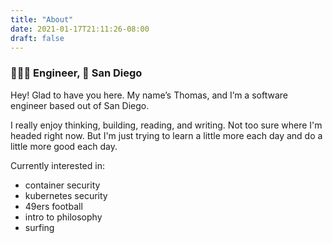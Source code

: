 ```yaml
---
title: "About"
date: 2021-01-17T21:11:26-08:00
draft: false
---
```

### 👨🏻‍💻 Engineer, 📍 San Diego

Hey! Glad to have you here. My name’s Thomas, and I’m a software engineer based out of San Diego.

I really enjoy thinking, building, reading, and writing. Not too sure where I'm headed right now. But I'm just trying to learn a little more each day and do a little more good each day.

Currently interested in:

- container security
- kubernetes security
- 49ers football
- intro to philosophy
- surfing
